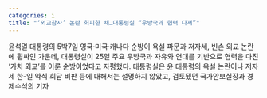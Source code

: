 ```yaml
---
categories: i
title: "‘외교참사’ 논란 회피한 채…대통령실 “우방국과 협력 다져”"
---
```

윤석열 대통령의 5박7일 영국·미국·캐나다 순방이 욕설 파문과 저자세, 빈손 외교 논란에 휩싸인 가운데, 대통령실이 25일 주요 우방국과 자유와 연대를 기반으로 협력을 다진 ‘가치 외교’를 이룬 순방이었다고 자평했다. 대통령실은 윤 대통령의 욕설 논란이나 저자세 한-일 약식 회담 비판 등에 대해서는 설명하지 않았고, 검토됐던 국가안보실장과 경제수석의 기자 